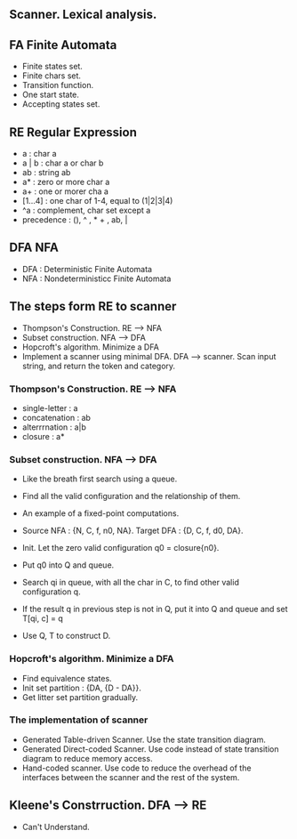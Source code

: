 ## Scanner. Lexical analysis.

## FA Finite Automata
- Finite states set.
- Finite chars set.
- Transition function.
- One start state.
- Accepting states set.

## RE Regular Expression
- a : char a
- a | b : char a or char b
- ab : string ab
- a* : zero or more char a
- a+ : one or morer cha a
- [1...4] : one char of 1-4, equal to (1|2|3|4)
- ^a : complement, char set except a
- precedence : 
	(), ^ , * + , ab, |

## DFA NFA
- DFA : Deterministic Finite Automata
- NFA : Nondeterministicc Finite Automata

## The steps form RE to scanner
- Thompson's Construction. RE --> NFA
- Subset construction. NFA --> DFA
- Hopcroft's algorithm. Minimize a DFA
- Implement a scanner using minimal DFA. DFA --> scanner. Scan input string, and return the token and category.


### Thompson's Construction. RE --> NFA
- single-letter : a
- concatenation : ab
- alterrrnation : a|b
- closure : a*


### Subset construction. NFA --> DFA
- Like the breath first search using a queue.
- Find all the valid configuration and the relationship of them.
- An example of a fixed-point computations.

- Source NFA : {N, C, f, n0, NA}. Target DFA : {D, C, f, d0, DA}.
- Init. Let the zero valid configuration q0 = closure{n0}.
- Put q0 into Q and queue.
- Search qi in queue, with all the char in C, to find other valid configuration q.
- If the result q in previous step is not in Q, put it into Q and queue and set T[qi, c] = q
- Use Q, T to construct D.

### Hopcroft's algorithm. Minimize a DFA
- Find equivalence states.
- Init set partition : {DA, {D - DA}}.
- Get litter set partition gradually.


### The implementation of scanner
- Generated Table-driven Scanner. Use the state transition diagram.
- Generated Direct-coded Scanner. Use code instead of state transition diagram to reduce memory access.
- Hand-coded scanner. Use code to reduce the overhead of the interfaces between the scanner and the rest of the system.


## Kleene's Constrruction. DFA --> RE
- Can't Understand.
